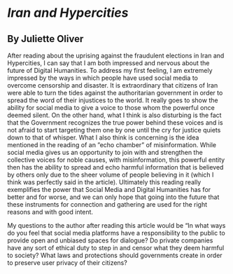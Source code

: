 # _Iran and Hypercities_
## By Juliette Oliver

After reading about the uprising against the fraudulent elections in Iran and Hypercities, I can say that I am both impressed and nervous about the future of Digital Humanities. To address my first feeling, I am extremely impressed by the ways in which people have used social media to overcome censorship and disaster. It is extraordinary that citizens of Iran were able to turn the tides against the authoritarian government in order to spread the word of their injustices to the world. It really goes to show the ability for social media to give a voice to those whom the powerful once deemed silent. On the other hand, what I think is also disturbing is the fact that the Government recognizes the true power behind these voices and is not afraid to start targeting them one by one until the cry for justice quiets down to that of whisper. What I also think is concerning is the idea mentioned in the reading of an ”echo chamber” of misinformation. While social media gives us an opportunity to join with and strengthen the collective voices for noble causes, with misinformation, this powerful entity then has the ability to spread and echo harmful information that is believed by others only due to the sheer volume of people believing in it (which I think was perfectly said in the article). Ultimately this reading really exemplifies the power that Social Media and Digital Humanities has for better and for worse, and we can only hope that going into the future that these instruments for connection and gathering are used for the right reasons and with good intent. 

My questions to the author after reading this article would be “In what ways do you feel that social media platforms have a responsibility to the public to provide open and unbiased spaces for dialogue? Do private companies have any sort of ethical duty to step in and censor what they deem harmful to society? What laws and protections should governments create in order to preserve user privacy of their citizens? 








